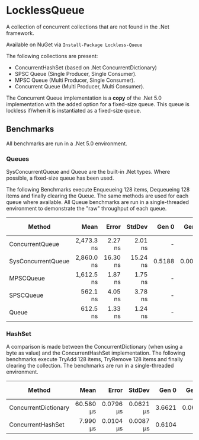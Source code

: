 # LocklessQueue
A collection of concurrent collections that are not found in the .Net framework.

Available on NuGet via ```Install-Package Lockless-Queue```

The following collections are present:
- ConcurrentHashSet (based on .Net ConcurrentDictionary)
- SPSC Queue (Single Producer, Single Consumer).
- MPSC Queue (Multi Producer, Single Consumer).
- Concurrent Queue (Multi Producer, Multi Consumer).

The Concurrent Queue implementation is a **copy** of the .Net 5.0 implementation with the added option for a fixed-size queue. This queue is lockless if/when it is instantiated as a fixed-size queue.

## Benchmarks
All benchmarks are run in a .Net 5.0 environment.

### Queues
SysConcurrentQueue and Queue are the built-in .Net types. Where possible, a fixed-size queue has been used.

The following Benchmarks execute Enqueueing 128 items, Dequeueing 128 items and finally clearing the Queue. The same methods are used for each queue where available. All Queue benchmarks are run in a single-threaded environment to demonstrate the "raw" throughput of each queue.

|             Method |       Mean |    Error |   StdDev |  Gen 0 |  Gen 1 | Gen 2 | Allocated |
|------------------- |-----------:|---------:|---------:|-------:|-------:|------:|----------:|
|    ConcurrentQueue | 2,473.3 ns |  2.27 ns |  2.01 ns |      - |      - |     - |         - |
| SysConcurrentQueue | 2,860.0 ns | 16.30 ns | 15.24 ns | 0.5188 | 0.0076 |     - |    4352 B |
|          MPSCQueue | 1,612.5 ns |  1.87 ns |  1.75 ns |      - |      - |     - |         - |
|          SPSCQueue |   562.1 ns |  4.05 ns |  3.78 ns |      - |      - |     - |         - |
|              Queue |   612.5 ns |  1.33 ns |  1.24 ns |      - |      - |     - |         - |

### HashSet
A comparison is made between the ConcurrentDictionary (when using a byte as value) and the ConcurrentHashSet implementation.
The following benchmarks execute TryAdd 128 items, TryRemove 128 items and finally clearing the collection. The benchmarks are run in a single-threaded environment.

|               Method |      Mean |     Error |    StdDev |  Gen 0 |  Gen 1 | Gen 2 | Allocated |
|--------------------- |----------:|----------:|----------:|-------:|-------:|------:|----------:|
| ConcurrentDictionary | 60.580 μs | 0.0796 μs | 0.0621 μs | 3.6621 | 0.0610 |     - |  30.14 KB |
|    ConcurrentHashSet |  7.990 μs | 0.0104 μs | 0.0087 μs | 0.6104 |      - |     - |      5 KB |

